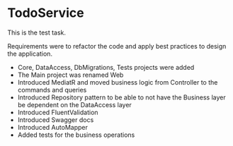 # TodoService
This is the test task.

Requirements were to refactor the code and apply best practices to design the application.

- Core, DataAccess, DbMigrations, Tests projects were added
- The Main project was renamed Web
- Introduced MediatR and moved business logic from Controller to the commands and queries
- Introduced Repository pattern to be able to not have the Business layer be dependent on the DataAccess layer
- Introduced FluentValidation
- Introduced Swagger docs
- Introduced AutoMapper
- Added tests for the business operations